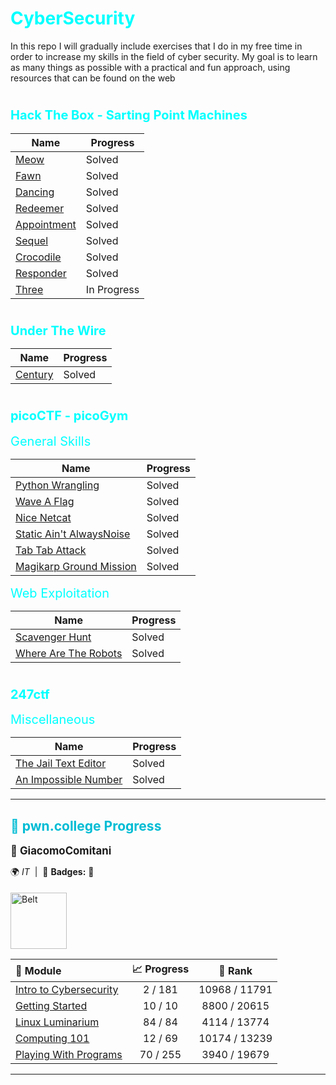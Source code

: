 # <h1><span style="color:cyan">CyberSecurity</span></h1>
In this repo I will gradually include exercises that I do in my free time in order to increase my skills in the field of cyber security. My goal is to learn as many things as possible with a practical and fun approach, using resources that can be found on the web

# <h3><span style="color:cyan; font-size:20px;">Hack The Box - Sarting Point Machines</span></h3>

| Name | Progress | 
|----------|----------|
| [Meow](./hackTheBox/startingPoint/meow.md) | Solved |
| [Fawn](./hackTheBox/startingPoint/fawn.md) | Solved |
| [Dancing](./hackTheBox/startingPoint/dancing.md) | Solved |
| [Redeemer](./hackTheBox/startingPoint/redeemer.md) | Solved |
| [Appointment](./hackTheBox/startingPoint/appointment.md) | Solved |
| [Sequel](./hackTheBox/startingPoint/sequel.md) | Solved |
| [Crocodile](./hackTheBox/startingPoint/crocodile.md) | Solved |
| [Responder](./hackTheBox/startingPoint/responder.md) | Solved |
| [Three](./hackTheBox/startingPoint/three.md) | In Progress |

# <h3><span style="color:cyan; font-size:20px;">Under The Wire</span></h3>

| Name | Progress | 
|----------|----------|
| [Century](./underTheWire/century.md) | Solved |

# <h3><span style="color:cyan; font-size:20px;">picoCTF - picoGym</span></h3>

<span style="color:cyan; font-size:20px;">General Skills</span>

| Name | Progress | 
|----------|----------|
| [Python Wrangling](./picoGym/generalSkills/pythonWrangling/solution.md) | Solved |
| [Wave A Flag](./picoGym/generalSkills/waveAFlag/solution.md) | Solved |
| [Nice Netcat](./picoGym/generalSkills/niceNetcat/solution.md) | Solved |
| [Static Ain't AlwaysNoise](./picoGym/generalSkills/staticAin'tAlwaysNoise/solution.md) | Solved |
| [Tab Tab Attack](./picoGym/generalSkills/tabTabAttack/solution.md) | Solved |
| [Magikarp Ground Mission](./picoGym/generalSkills/MagikarpGroundission/solution.md) | Solved |


<span style="color:cyan; font-size:20px;">Web Exploitation</span>

 Name | Progress | 
|----------|----------|
| [Scavenger Hunt](./picoGym/webExploitation/scavengerHunt/scavengerHunt.md) | Solved |
|[Where Are The Robots](./picoGym/webExploitation/whereAreTheRobots/whereAretheRobots.md) | Solved |

# <h3><span style="color:cyan; font-size:20px;">247ctf</span></h3>

<span style="color:cyan; font-size:20px;">Miscellaneous</span>

| Name | Progress | 
|----------|----------|
| [The Jail Text Editor](./247ctf/miscellaneous/theJailTexteditor.md) | Solved |
| [An Impossible Number](./247ctf/miscellaneous/anImpossibleNumber.md) |Solved| 

<!-- PWN_START -->
<hr/>
<h2 align="left" style="color:#00bcd4;">🔐 pwn.college Progress</h2>
<div align="left" style="margin-bottom:10px;">

  <strong style="font-size:1.2em;">👤 GiacomoComitani</strong><br/>

  🌍 <em>IT</em> &nbsp;|&nbsp; 🏅 <strong>Badges:</strong> 🐧<br/>

  <img src="https://pwn.college/belt/white.svg" alt="Belt" width="90" style="margin-top:5px;"/>


</div>

<table>
  <thead>
    <tr>
      <th align="left">📘 Module</th>
      <th align="center">📈 Progress</th>
      <th align="center">🏅 Rank</th>
    </tr>
  </thead>
  <tbody>
    <tr>
      <td><a href="https://pwn.college/intro-to-cybersecurity/">Intro to Cybersecurity</a></td>
      <td align="center">2 / 181</td>
      <td align="center">10968 / 11791</td>
    </tr>
    <tr>
      <td><a href="https://pwn.college/welcome/">Getting Started</a></td>
      <td align="center">10 / 10</td>
      <td align="center">8800 / 20615</td>
    </tr>
    <tr>
      <td><a href="https://pwn.college/linux-luminarium/">Linux Luminarium</a></td>
      <td align="center">84 / 84</td>
      <td align="center">4114 / 13774</td>
    </tr>
    <tr>
      <td><a href="https://pwn.college/computing-101/">Computing 101</a></td>
      <td align="center">12 / 69</td>
      <td align="center">10174 / 13239</td>
    </tr>
    <tr>
      <td><a href="https://pwn.college/fundamentals/">Playing With Programs</a></td>
      <td align="center">70 / 255</td>
      <td align="center">3940 / 19679</td>
    </tr>
  </tbody>
</table>
<hr/>
<!-- PWN_END -->









